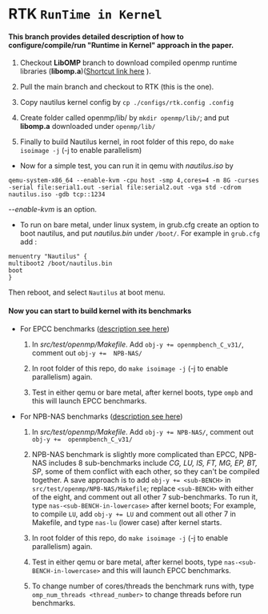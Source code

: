 # RTK `RunTime in Kernel`

#### This branch provides detailed description of how to configure/compile/run "Runtime in Kernel" approach in the paper.

1. Checkout **LibOMP** branch to download compiled openmp runtime libraries (**libomp.a**)([Shortcut link here](https://github.com/MJChku/Paths_to_OpenMP_in_the_Kernel_SC21/tree/LibOMP) ). 

1. Pull the main branch and checkout to RTK (this is the one).

1. Copy nautilus kernel config by ```cp ./configs/rtk.config .config```

1. Create folder called openmp/lib/ by ```mkdir openmp/lib/```; and put **libomp.a** downloaded under `openmp/lib/`

1. Finally to build Nautilus kernel, in root folder of this repo, do `make isoimage -j` (-j to enable parallelism)
  * Now for a simple test, you can run it in qemu with *nautilus.iso* by
  ```
qemu-system-x86_64 --enable-kvm -cpu host -smp 4,cores=4 -m 8G -curses -serial file:serial1.out -serial file:serial2.out -vga std -cdrom nautilus.iso -gdb tcp::1234
  ```
 *--enable-kvm* is an option.

  * To run on bare metal, under linux system, in grub.cfg create an option to boot nautilus, and put *nautilus.bin* under `/boot/`. 
For example in `grub.cfg` add :  
  ```
menuentry "Nautilus" {
  multiboot2 /boot/nautilus.bin
  boot
}
  ```
  Then reboot, and select `Nautilus` at boot menu.


#### Now you can start to build kernel with its benchmarks

* For EPCC benchmarks ([description see here](https://github.com/MJChku/Paths_to_OpenMP_in_the_Kernel_SC21/tree/EPCC))
  
  1. In *src/test/openmp/Makefile*. Add `obj-y += openmpbench_C_v31/`, comment out `obj-y +=  NPB-NAS/`

  1. In root folder of this repo, do `make isoimage -j` (-j to enable parallelism) again.
  
  1. Test in either qemu or bare metal, after kernel boots, type `ompb` and this will launch EPCC benchmarks.
  
* For NPB-NAS benchmarks ([description see here](https://github.com/MJChku/Paths_to_OpenMP_in_the_Kernel_SC21/tree/NPB3.0-omp-c))
  
  1. In *src/test/openmp/Makefile*. Add `obj-y += NPB-NAS/`, comment out `obj-y +=  openmpbench_C_v31/`
  
  1. NPB-NAS benchmark is slightly more complicated than EPCC, NPB-NAS includes 8 sub-benchmarks include *CG, LU, IS, FT, MG, EP, BT, SP*, some of them conflict with 
  each other, so they can't be compiled together. A save approach is to add `obj-y += <sub-BENCH>` in `src/test/openmp/NPB-NAS/Makefile`; replace `<sub-BENCH>` with either of the eight, and comment out all other 7 sub-benchmarks.
  To run it, type `nas-<sub-BENCH-in-lowercase>` after kernel boots; For example, to compile `LU`, add `obj-y += LU` and comment out all other 7 in Makefile, and type `nas-lu` (lower case) after kernel starts.

  1. In root folder of this repo, do `make isoimage -j` (-j to enable parallelism) again.
  
  1. Test in either qemu or bare metal, after kernel boots, type `nas-<sub-BENCH-in-lowercase>` and this will launch EPCC benchmarks.
  
  1. To change  number of cores/threads the benchmark runs with, type `omp_num_threads <thread_number>` to change threads before run benchmarks.
  
  
  
    
  
  
  
  
  




